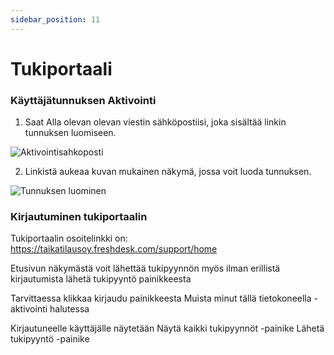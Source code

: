 ```yaml
---
sidebar_position: 11
---
```


# Tukiportaali

### Käyttäjätunnuksen Aktivointi

1. Saat Alla olevan olevan viestin sähköpostiisi, joka sisältää linkin tunnuksen luomiseen.

![Aktivointisahkoposti](/img/tukiportaali/tuki-sahkoposti.png)

2. Linkistä aukeaa kuvan mukainen näkymä, jossa voit luoda tunnuksen.

![Tunnuksen luominen](/img/tukiportaali/tunnuksen-luominen.png)

### Kirjautuminen tukiportaalin

Tukiportaalin osoitelinkki on:
https://taikatilausoy.freshdesk.com/support/home

Etusivun näkymästä voit lähettää tukipyynnön myös ilman erillistä kirjautumista
lähetä tukipyyntö painikkeesta

Tarvittaessa klikkaa kirjaudu painikkeesta
Muista minut tällä tietokoneella -aktivointi halutessa

Kirjautuneelle käyttäjälle näytetään
Näytä kaikki tukipyynnöt -painike
Lähetä tukipyyntö -painike
